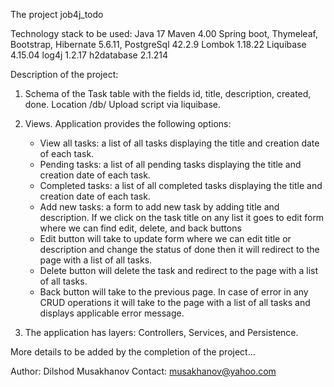 The project job4j_todo

Technology stack to be used: 
Java 17
Maven 4.00
Spring boot, 
Thymeleaf, 
Bootstrap, 
Hibernate 5.6.11, 
PostgreSql 42.2.9
Lombok 1.18.22
Liquibase 4.15.04
log4j 1.2.17
h2database 2.1.214


Description of the project:
1. Schema of the Task table with the fields id, title, description, created, done. 
   Location /db/
   Upload script via liquibase.

2. Views.
   Application provides the following options:
   - View all tasks:  a list of all tasks displaying the title and creation date of each task.
   - Pending tasks: a list of all pending tasks displaying the title and creation date of each task.
   - Completed tasks: a list of all completed tasks displaying the title and creation date of each task.
   - Add new tasks: a form to add new task by adding title and description.
   If we click on the task title on any list it goes to edit form where we can find edit, delete, and back buttons
   - Edit button will take to update form where we can edit title or description and change the status of done then it
     will redirect to the page with a list of all tasks.
   - Delete button will delete the task and redirect to the page with a list of all tasks.
   - Back button will take to the previous page.
   In case of error in any CRUD operations it will take to the page with a list of all tasks and displays applicable error message. 

3. The application has layers: Controllers, Services, and Persistence.

More details to be added by the completion of the project...

Author: Dilshod Musakhanov
Contact: musakhanov@yahoo.com